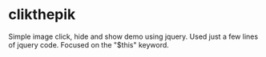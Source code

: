 # clikthepik
Simple image click, hide and show demo using jquery.
Used just a few lines of jquery code. Focused on the "$this" keyword.
